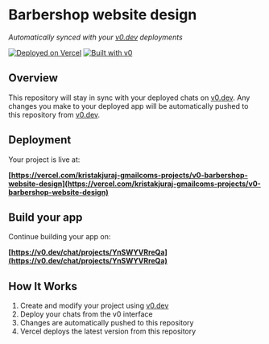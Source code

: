 # Barbershop website design

*Automatically synced with your [v0.dev](https://v0.dev) deployments*

[![Deployed on Vercel](https://img.shields.io/badge/Deployed%20on-Vercel-black?style=for-the-badge&logo=vercel)](https://vercel.com/kristakjuraj-gmailcoms-projects/v0-barbershop-website-design)
[![Built with v0](https://img.shields.io/badge/Built%20with-v0.dev-black?style=for-the-badge)](https://v0.dev/chat/projects/YnSWYVRreQa)

## Overview

This repository will stay in sync with your deployed chats on [v0.dev](https://v0.dev).
Any changes you make to your deployed app will be automatically pushed to this repository from [v0.dev](https://v0.dev).

## Deployment

Your project is live at:

**[https://vercel.com/kristakjuraj-gmailcoms-projects/v0-barbershop-website-design](https://vercel.com/kristakjuraj-gmailcoms-projects/v0-barbershop-website-design)**

## Build your app

Continue building your app on:

**[https://v0.dev/chat/projects/YnSWYVRreQa](https://v0.dev/chat/projects/YnSWYVRreQa)**

## How It Works

1. Create and modify your project using [v0.dev](https://v0.dev)
2. Deploy your chats from the v0 interface
3. Changes are automatically pushed to this repository
4. Vercel deploys the latest version from this repository
